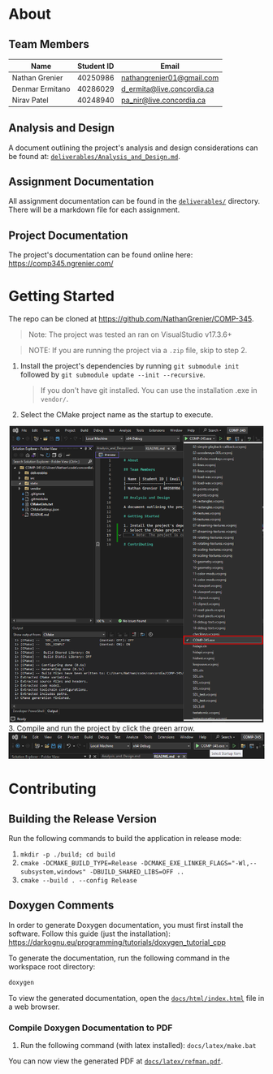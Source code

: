 # About

## Team Members

| Name            | Student ID | Email                      |
| --------------- | ---------- | -------------------------- |
| Nathan Grenier  | 40250986   | nathangrenier01@gmail.com  |
| Denmar Ermitano | 40286029   | d_ermita@live.concordia.ca |
| Nirav Patel     | 40248940   | pa_nir@live.concordia.ca   |

## Analysis and Design

A document outlining the project's analysis and design considerations can be found at: [`deliverables/Analysis_and_Design.md`](deliverables/Analysis_and_Design.md).

## Assignment Documentation

All assignment documentation can be found in the [`deliverables/`](deliverables/) directory. There will be a markdown file for each assignment.

## Project Documentation

The project's documentation can be found online here: https://comp345.ngrenier.com/

# Getting Started

The repo can be cloned at https://github.com/NathanGrenier/COMP-345.

> Note: The project was tested an ran on VisualStudio v17.3.6+

> NOTE: If you are running the project via a `.zip` file, skip to step 2.

1. Install the project's dependencies by running `git submodule init` followed by `git submodule update --init --recursive`.
   > If you don't have git installed. You can use the installation .exe in `vendor/`.
2. Select the CMake project name as the startup to execute.
<div align="center">
	<img src="static/select_startup.png" alt="Select Startup" width="500">
</div>
3. Compile and run the project by click the green arrow.
<div align="center">
	<img src="static/run_project.png" alt="Select Startup" width="800">
</div>

# Contributing

## Building the Release Version

Run the following commands to build the application in release mode:
1. `mkdir -p ./build; cd build`
2. `cmake -DCMAKE_BUILD_TYPE=Release -DCMAKE_EXE_LINKER_FLAGS="-Wl,--subsystem,windows" -DBUILD_SHARED_LIBS=OFF ..`
3. `cmake --build . --config Release`

## Doxygen Comments

In order to generate Doxygen documentation, you must first install the software. Follow this guide (just the installation): https://darkognu.eu/programming/tutorials/doxygen_tutorial_cpp

To generate the documentation, run the following command in the workspace root directory:

```bash
doxygen
```

To view the generated documentation, open the <a href="docs/html/index.html" target="_blank">`docs/html/index.html`</a> file in a web browser.

### Compile Doxygen Documentation to PDF

1. Run the following command (with latex installed): `docs/latex/make.bat`

You can now view the generated PDF at [`docs/latex/refman.pdf`](docs/latex/refman.pdf).
